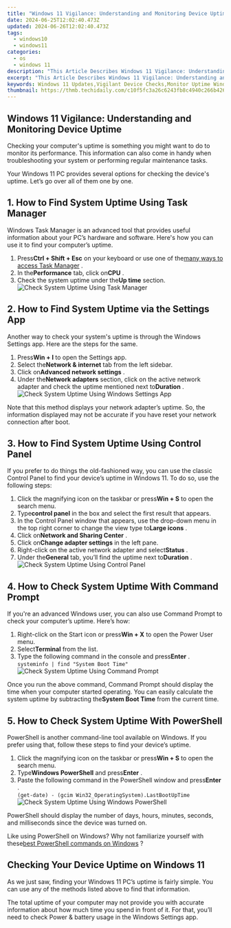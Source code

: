 ```yaml
---
title: "Windows 11 Vigilance: Understanding and Monitoring Device Uptime"
date: 2024-06-25T12:02:40.473Z
updated: 2024-06-26T12:02:40.473Z
tags:
  - windows10
  - windows11
categories:
  - os
  - windows 11
description: "This Article Describes Windows 11 Vigilance: Understanding and Monitoring Device Uptime"
excerpt: "This Article Describes Windows 11 Vigilance: Understanding and Monitoring Device Uptime"
keywords: Windows 11 Updates,Vigilant Device Checks,Monitor Uptime Windows,System Uptime Tracking,Vigilance in OS Management,Real-Time PC Status,Proactive OS Maintenance
thumbnail: https://thmb.techidaily.com/c10f5fc3a26c6243fb8c4940c266b426236bd87cd21bd2e8e71da4c4f75545bc.jpg
---
```


## Windows 11 Vigilance: Understanding and Monitoring Device Uptime

 Checking your computer's uptime is something you might want to do to monitor its performance. This information can also come in handy when troubleshooting your system or performing regular maintenance tasks.

 Your Windows 11 PC provides several options for checking the device's uptime. Let’s go over all of them one by one.

## 1\. How to Find System Uptime Using Task Manager

 Windows Task Manager is an advanced tool that provides useful information about your PC’s hardware and software. Here's how you can use it to find your computer’s uptime.

1. Press**Ctrl + Shift + Esc** on your keyboard or use one of the[many ways to access Task Manager](https://www.makeuseof.com/how-to-access-task-manager-on-windows-11/) .
2. In the**Performance** tab, click on**CPU** .
3. Check the system uptime under the**Up time** section.  
![Check System Uptime Using Task Manager](https://static1.makeuseofimages.com/wordpress/wp-content/uploads/2023/03/check-system-uptime-using-task-manager.jpg)

## 2\. How to Find System Uptime via the Settings App

 Another way to check your system's uptime is through the Windows Settings app. Here are the steps for the same.

1. Press**Win + I** to open the Settings app.
2. Select the**Network & internet** tab from the left sidebar.
3. Click on**Advanced network settings** .
4. Under the**Network adapters** section, click on the active network adapter and check the uptime mentioned next to**Duration** .  
![Check System Uptime Using Windows Settings App](https://static1.makeuseofimages.com/wordpress/wp-content/uploads/2023/03/check-system-uptime-using-windows-settings-app.jpg)

 Note that this method displays your network adapter’s uptime. So, the information displayed may not be accurate if you have reset your network connection after boot.

## 3\. How to Find System Uptime Using Control Panel

 If you prefer to do things the old-fashioned way, you can use the classic Control Panel to find your device’s uptime in Windows 11\. To do so, use the following steps:

1. Click the magnifying icon on the taskbar or press**Win + S** to open the search menu.
2. Type**control panel** in the box and select the first result that appears.
3. In the Control Panel window that appears, use the drop-down menu in the top right corner to change the view type to**Large icons** .
4. Click on**Network and Sharing Center** .
5. Click on**Change adapter settings** in the left pane.
6. Right-click on the active network adapter and select**Status** .
7. Under the**General** tab, you’ll find the uptime next to**Duration** .  
![Check System Uptime Using Control Panel](https://static1.makeuseofimages.com/wordpress/wp-content/uploads/2023/03/check-system-uptime-using-control-panel.jpg)

## 4\. How to Check System Uptime With Command Prompt

 If you're an advanced Windows user, you can also use Command Prompt to check your computer’s uptime. Here’s how:

1. Right-click on the Start icon or press**Win + X** to open the Power User menu.
2. Select**Terminal** from the list.
3. Type the following command in the console and press**Enter** .  
`systeminfo | find "System Boot Time"`  
![Check System Uptime Using Command Prompt](https://static1.makeuseofimages.com/wordpress/wp-content/uploads/2023/03/check-system-uptime-using-command-prompt.jpg)

 Once you run the above command, Command Prompt should display the time when your computer started operating. You can easily calculate the system uptime by subtracting the**System Boot Time** from the current time.

## 5\. How to Check System Uptime With PowerShell

 PowerShell is another command-line tool available on Windows. If you prefer using that, follow these steps to find your device’s uptime.

1. Click the magnifying icon on the taskbar or press**Win + S** to open the search menu.
2. Type**Windows PowerShell** and press**Enter** .
3. Paste the following command in the PowerShell window and press**Enter** .  
`(get-date) - (gcim Win32_OperatingSystem).LastBootUpTime`  
![Check System Uptime Using Windows PowerShell](https://static1.makeuseofimages.com/wordpress/wp-content/uploads/2023/03/check-system-uptime-using-windows-powershell.jpg)

 PowerShell should display the number of days, hours, minutes, seconds, and milliseconds since the device was turned on.

 Like using PowerShell on Windows? Why not familiarize yourself with these[best PowerShell commands on Windows](https://www.makeuseof.com/windows-powershell-commands-cmdlets/) ?

## Checking Your Device Uptime on Windows 11

 As we just saw, finding your Windows 11 PC’s uptime is fairly simple. You can use any of the methods listed above to find that information.

 The total uptime of your computer may not provide you with accurate information about how much time you spend in front of it. For that, you’ll need to check Power & battery usage in the Windows Settings app.


<ins class="adsbygoogle"
     style="display:block"
     data-ad-format="autorelaxed"
     data-ad-client="ca-pub-7571918770474297"
     data-ad-slot="1223367746"></ins>



<ins class="adsbygoogle"
     style="display:block"
     data-ad-client="ca-pub-7571918770474297"
     data-ad-slot="8358498916"
     data-ad-format="auto"
     data-full-width-responsive="true"></ins>


